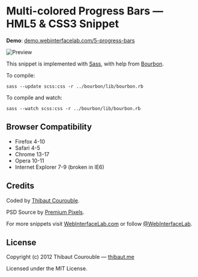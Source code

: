 # Multi-colored Progress Bars — HML5 & CSS3 Snippet

**Demo**: [demo.webinterfacelab.com/5-progress-bars](http://demo.webinterfacelab.com/5-progress-bars/)

![Preview](http://www.webinterfacelab.com/assets/snippets/multi-colored-progress-bars/preview.png)

This snippet is implemented with [Sass](https://github.com/nex3/sass), with help from [Bourbon](https://github.com/thoughtbot/bourbon).

To compile:

`sass --update scss:css -r ../bourbon/lib/bourbon.rb`

To compile and watch:

`sass --watch scss:css -r ../bourbon/lib/bourbon.rb`

## Browser Compatibility

* Firefox 4-10
* Safari 4-5
* Chrome 13-17
* Opera 10-11
* Internet Explorer 7-9 (broken in IE6)

## Credits

Coded by [Thibaut Courouble](http://github.com/Thibaut).

PSD Source by [Premium Pixels](http://www.premiumpixels.com/freebies/multi-coloured-progress-bars-psd/).

For more snippets visit [WebInterfaceLab.com](http://www.webinterfacelab.com) or follow [@WebInterfaceLab](http://twitter.com/WebInterfaceLab).

## License

Copyright (c) 2012 Thibaut Courouble — [thibaut.me](http://thibaut.me)

Licensed under the MIT License.